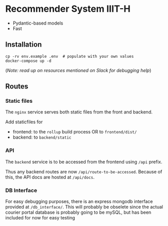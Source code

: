 # Recommender System IIIT-H

- Pydantic-based models
- Fast

## Installation

```
cp -rv env.example .env  # populate with your own values
docker-compose up -d
```

(_Note: read up on resources mentioned on Slack for debugging help_)

## Routes

### Static files

The `nginx` service serves both static files from the front and backend.

Add staticfiles for
- frontend: to the `rollup` build process OR to
`frontend/dist/`
- backend: to `backend/static`

### API

The `backend` service is to be accessed from the frontend using `/api` prefix.

Thus any backend routes are now `/api/route-to-be-accessed`. Because of this,
the API docs are hosted at `/api/docs`.

### DB Interface

For easy debugging purposes, there is an express mongodb interface provided at
`/db_interface/`. This will probably be obselete since the actual courier portal
database is probably going to be mySQL, but has been included for now for easy
testing
